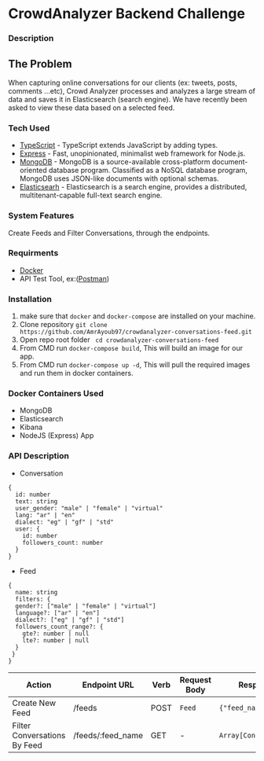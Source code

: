 # CrowdAnalyzer Backend Challenge

### Description

## The Problem

When capturing online conversations for our clients (ex: tweets, posts, comments ...etc), Crowd Analyzer processes and analyzes a large stream of data and saves it in Elasticsearch (search engine). We have recently been asked to view these data based on a selected feed.

### Tech Used

- [TypeScript](https://www.typescriptlang.org) - TypeScript extends JavaScript by adding types.
- [Express](https://expressjs.com/) - Fast, unopinionated, minimalist web framework for Node.js.
- [MongoDB](https://www.mongodb.com/) - MongoDB is a source-available cross-platform document-oriented database program. Classified as a NoSQL database program, MongoDB uses JSON-like documents with optional schemas.
- [Elasticsearh](https://www.elastic.co/) - Elasticsearch is a search engine, provides a distributed, multitenant-capable full-text search engine.

### System Features

Create Feeds and Filter Conversations, through the endpoints.

### Requirments

- [Docker](https://www.docker.com/)
- API Test Tool, ex:([Postman](https://www.postman.com/))

### Installation

1. make sure that `docker` and `docker-compose` are installed on your machine.
2. Clone repository `git clone https://github.com/AmrAyoub97/crowdanalyzer-conversations-feed.git`
3. Open repo root folder ` cd crowdanalyzer-conversations-feed`
4. From CMD run `docker-compose build`, This will build an image for our app.
5. From CMD run `docker-compose up -d`, This will pull the required images and run them in docker containers.

### Docker Containers Used

- MongoDB
- Elasticsearch
- Kibana
- NodeJS (Express) App

### API Description
- Conversation
```
{
  id: number
  text: string
  user_gender: "male" | "female" | "virtual"
  lang: "ar" | "en"
  dialect: "eg" | "gf" | "std"
  user: {
    id: number
    followers_count: number
  }
}
```
- Feed
```
{
  name: string
  filters: {
  gender?: ["male" | "female" | "virtual"]
  language?: ["ar" | "en"]
  dialect?: ["eg" | "gf" | "std"]
  followers_count_range?: {
    gte?: number | null
    lte?: number | null
  }
 }
}
```

| Action                       | Endpoint URL      | Verb | Request Body | Response |
| ---------------------------- | ----------------- | ---- | ------------ | -------- |
| Create New Feed              | /feeds            | POST |      `Feed`        | `{"feed_name":****}`       |
| Filter Conversations By Feed | /feeds/:feed_name | GET  |-| `Array[Conversation]`       |
